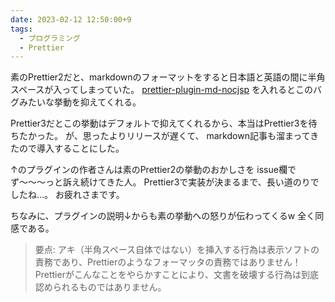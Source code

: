 ```yaml
---
date: 2023-02-12 12:50:00+9
tags:
  - プログラミング
  - Prettier
---
```


素のPrettier2だと、markdownのフォーマットをすると日本語と英語の間に半角スペースが入ってしまっていた。
[prettier-plugin-md-nocjsp](https://www.npmjs.com/package/prettier-plugin-md-nocjsp)
を入れるとこのバグみたいな挙動を抑えてくれる。

Prettier3だとこの挙動はデフォルトで抑えてくれるから、本当はPrettier3を待ちたかった。
が、思ったよりリリースが遅くて、
markdown記事も溜まってきたので導入することにした。

↑のプラグインの作者さんは素のPrettier2の挙動のおかしさを
issue欄でず〜〜〜っと訴え続けてきた人。
Prettier3で実装が決まるまで、長い道のりでしたね...。
お疲れさまです。

ちなみに、プラグインの説明↓からも素の挙動への怒りが伝わってくるw 全く同感である。

> 要点: アキ（半角スペース自体ではない）を挿入する行為は表示ソフトの責務であり、Prettierのようなフォーマッタの責務ではありません！Prettierがこんなことをやらかすことにより、文書を破壊する行為は到底認められるものではありません。
